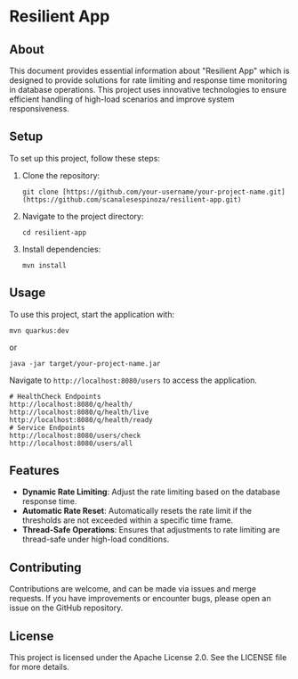 
# Resilient App

## About
This document provides essential information about "Resilient App" which is designed to provide solutions for rate limiting and response time monitoring in database operations. This project uses innovative technologies to ensure efficient handling of high-load scenarios and improve system responsiveness.

## Setup
To set up this project, follow these steps:
1. Clone the repository:
   ```
   git clone [https://github.com/your-username/your-project-name.git](https://github.com/scanalesespinoza/resilient-app.git)
   ```
2. Navigate to the project directory:
   ```
   cd resilient-app
   ```
3. Install dependencies:
   ```
   mvn install
   ```

## Usage
To use this project, start the application with:
```
mvn quarkus:dev
```
or
```
java -jar target/your-project-name.jar
```
Navigate to `http://localhost:8080/users` to access the application.

```
# HealthCheck Endpoints
http://localhost:8080/q/health/
http://localhost:8080/q/health/live
http://localhost:8080/q/health/ready
# Service Endpoints
http://localhost:8080/users/check
http://localhost:8080/users/all
```

## Features
- **Dynamic Rate Limiting**: Adjust the rate limiting based on the database response time.
- **Automatic Rate Reset**: Automatically resets the rate limit if the thresholds are not exceeded within a specific time frame.
- **Thread-Safe Operations**: Ensures that adjustments to rate limiting are thread-safe under high-load conditions.

## Contributing
Contributions are welcome, and can be made via issues and merge requests. If you have improvements or encounter bugs, please open an issue on the GitHub repository.

## License
This project is licensed under the Apache License 2.0. See the LICENSE file for more details.
